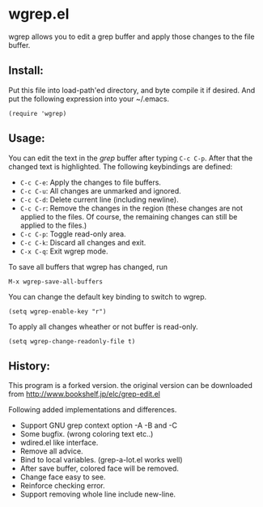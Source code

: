 # wgrep.el

wgrep allows you to edit a grep buffer and apply those changes to
the file buffer.

## Install:

Put this file into load-path'ed directory, and byte compile it if
desired. And put the following expression into your ~/.emacs.

    (require 'wgrep)

## Usage:

You can edit the text in the *grep* buffer after typing `C-c C-p`.
After that the changed text is highlighted.
The following keybindings are defined:

* `C-c C-e`: Apply the changes to file buffers.
* `C-c C-u`: All changes are unmarked and ignored.
* `C-c C-d`: Delete current line (including newline).
* `C-c C-r`: Remove the changes in the region (these changes are not applied to the files. Of course, the remaining changes can still be applied to the files.)
* `C-c C-p`: Toggle read-only area.
* `C-c C-k`: Discard all changes and exit.
* `C-x C-q`: Exit wgrep mode.

To save all buffers that wgrep has changed, run

    M-x wgrep-save-all-buffers

You can change the default key binding to switch to wgrep.

    (setq wgrep-enable-key "r")

To apply all changes wheather or not buffer is read-only.

    (setq wgrep-change-readonly-file t)

## History:

This program is a forked version. the original version can be downloaded from
http://www.bookshelf.jp/elc/grep-edit.el

Following added implementations and differences.

* Support GNU grep context option -A -B and -C
* Some bugfix. (wrong coloring text etc..)
* wdired.el like interface.
* Remove all advice.
* Bind to local variables. (grep-a-lot.el works well)
* After save buffer, colored face will be removed.
* Change face easy to see.
* Reinforce checking error.
* Support removing whole line include new-line.
